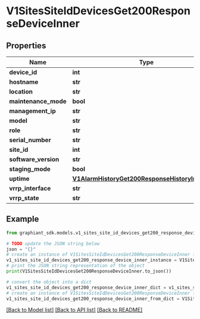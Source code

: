 # V1SitesSiteIdDevicesGet200ResponseDeviceInner


## Properties

Name | Type | Description | Notes
------------ | ------------- | ------------- | -------------
**device_id** | **int** |  | [optional] 
**hostname** | **str** |  | [optional] 
**location** | **str** |  | [optional] 
**maintenance_mode** | **bool** |  | [optional] 
**management_ip** | **str** |  | [optional] 
**model** | **str** |  | [optional] 
**role** | **str** |  | [optional] 
**serial_number** | **str** |  | [optional] 
**site_id** | **int** |  | [optional] 
**software_version** | **str** |  | [optional] 
**staging_mode** | **bool** |  | [optional] 
**uptime** | [**V1AlarmHistoryGet200ResponseHistoryInnerTime**](V1AlarmHistoryGet200ResponseHistoryInnerTime.md) |  | [optional] 
**vrrp_interface** | **str** |  | [optional] 
**vrrp_state** | **str** |  | [optional] 

## Example

```python
from graphiant_sdk.models.v1_sites_site_id_devices_get200_response_device_inner import V1SitesSiteIdDevicesGet200ResponseDeviceInner

# TODO update the JSON string below
json = "{}"
# create an instance of V1SitesSiteIdDevicesGet200ResponseDeviceInner from a JSON string
v1_sites_site_id_devices_get200_response_device_inner_instance = V1SitesSiteIdDevicesGet200ResponseDeviceInner.from_json(json)
# print the JSON string representation of the object
print(V1SitesSiteIdDevicesGet200ResponseDeviceInner.to_json())

# convert the object into a dict
v1_sites_site_id_devices_get200_response_device_inner_dict = v1_sites_site_id_devices_get200_response_device_inner_instance.to_dict()
# create an instance of V1SitesSiteIdDevicesGet200ResponseDeviceInner from a dict
v1_sites_site_id_devices_get200_response_device_inner_from_dict = V1SitesSiteIdDevicesGet200ResponseDeviceInner.from_dict(v1_sites_site_id_devices_get200_response_device_inner_dict)
```
[[Back to Model list]](../README.md#documentation-for-models) [[Back to API list]](../README.md#documentation-for-api-endpoints) [[Back to README]](../README.md)


